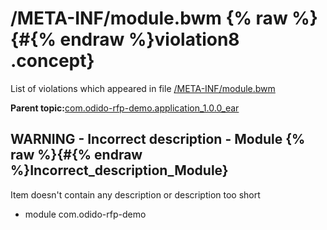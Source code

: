 # /META-INF/module.bwm {% raw %}{#{% endraw %}violation8 .concept}

List of violations which appeared in file [/META-INF/module.bwm](../../../projects/com.odido-rfp-demo.application_1.0.0_ear/META-INF/module.bwm.md)

**Parent topic:**[com.odido-rfp-demo.application\_1.0.0\_ear](../../../qa/projects/com.odido-rfp-demo.application_1.0.0_ear.md)

## WARNING - Incorrect description - Module {% raw %}{#{% endraw %}Incorrect_description_Module}

Item doesn't contain any description or description too short

-   module com.odido-rfp-demo

